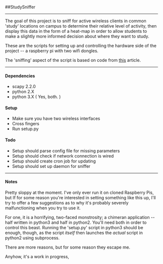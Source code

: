 ##StudySniffer
***

The goal of this project is to sniff for active wireless clients in common 'study' locations on campus to determine their relative level of activity, then display this data in the form of a heat-map in order to allow students to make a slightly more informed decision about where they want to study.

These are the scripts for setting up and controlling the hardware side of the project -- a raspberry pi with two wifi dongles.

The 'sniffing' aspect of the script is based on code from [this](http://pen-testing.sans.org/blog/2011/10/13/special-request-wireless-client-sniffing-with-scapy/comment-page-1/) article.

---

#### Dependencies
* scapy 2.2.0
* python 2.X
* python 3.X ( Yes, both. )

#### Setup
* Make sure you have two wireless interfaces
* Cross fingers
* Run setup.py

#### Todo
* Setup should parse config file for missing parameters
* Setup should check if network connection is wired
* Setup should create cron job for updating
* Setup should set up daemon for sniffer

---

#### Notes
Pretty sloppy at the moment. I've only ever run it on cloned Raspberry Pis, but If for some reason you're interested in setting something like this up, I'll try to offer a few suggestions as to why it's probably severely malfunctioning when you try to use it.

For one, it is a horrifying, two-faced monstrosity; a chimeran application -- half written in python3 and half in python2. You'll need both in order to control this beast. Running the 'setup.py' script in python3 should be enough, though, as the script *itself* then launches the *actual* script in python2 using subprocess.

There are more reasons, but for some reason they escape me.

Anyhow, it's a work in progress, 
